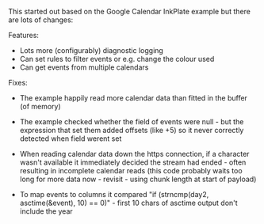 This started out based on the Google Calendar InkPlate example
but there are lots of changes:

Features:

* Lots more (configurably) diagnostic logging
* Can set rules to filter events or e.g. change the colour used
* Can get events from multiple calendars


Fixes:

* The example happily read more calendar data than fitted in the buffer (of memory)

* The example checked whether the field of events were null - but the expression
  that set them added offsets (like +5) so it never correctly detected when field werent set

* When reading calendar data down the https connection, if a character wasn't available
  it immediately decided the stream had ended - often resulting in incomplete calendar reads
  (this code probably waits too long for more data now - revisit - using chunk length at start of payload)

* To map events to columns it compared "if (strncmp(day2, asctime(&event), 10) == 0)" - first 10 chars
  of asctime output don't include the year
 